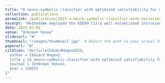 ```yaml
---
title: "A neuro-symbolic classifier with optimized satisfiability for monitoring security alerts in network traffic"
collection: publications
permalink: /publication/2023-a-neuro-symbolic-classifier-with-optimized-satisfiability-for-monitoring-security-alerts-in-network-traffic
excerpt: "MethodsWe employed the KDD99 [1](a well-established intrusion detection benchmark) and CICIDS2017 [2](a modern and comprehensive IDS dataset) for evaluation, as detailed in our related paper [3]."
date: 2023-01-01
venue: "Unknown Venue"
slidesurl: "#"
thumbnail: "/images/thumbnail.jpg"  # Adjust the path to your actual thumbnail location
paperurl: "#"
citation: "@article{EduardHogea2023,
  author = {Eduard Hogea},
  title = {A neuro-symbolic classifier with optimized satisfiability for monitoring security alerts in network traffic},
  journal = {Unknown Venue},
  year = {2023}
}"
---
```

